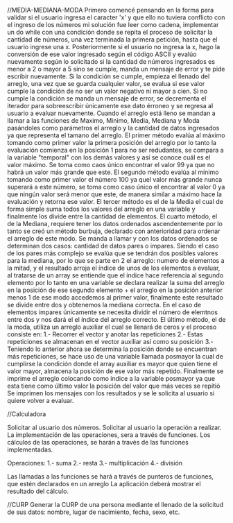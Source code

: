 //MEDIA-MEDIANA-MODA
Primero comencé pensando en la forma para validar si el usuario ingresa el caracter 'x' y que ello no tuviera conflicto con el ingreso de los números mi solución fue leer como cadena, implementar un do while con una condición donde se repita el proceso de solicitar la cantidad de números, una vez terminada la primera petición, hasta que el usuario ingrese una x. Posteriormente si el usuario no ingresa la x, hago la conversión de ese valor ingresado según el código ASCII y evalúo nuevamente según lo solicitado si la cantidad de números ingresados es menor a 2 o mayor a 5 sino se cumple, manda un mensaje de error y te pide escribir nuevamente. Si la condición se cumple, empieza el llenado del arreglo, una vez que se guarda cualquier valor, se evalua si ese valor cumple la condición de no ser un valor negativo ni mayor a cien. Si no cumple la condición se manda un mensaje de error, se decrementa el iterador para sobreescribir únicamente ese dato érroneo y se regresa al usuario a evaluar nuevamente.
Cuando el arreglo está lleno se mandan a llamar a las funciones de Maximo, Minimo, Media, Mediana y Moda pasándoles como parámetros el arreglo y la cantidad de datos ingresados ya que representa el tamano del arreglo.
El primer método evalúa al máximo tomando como primer valor la primera posición del arreglo por lo tanto la evaluación comienza en la posición 1 para no ser redudantes, se compara a la variable "temporal" con los demás valores y así se conoce cuál es el valor máximo. Se toma como caos único encontrar el valor 99 ya que no habrá un valor más grande que este.
El segundo método evalúa al mínimo tomando como primer valor el número 100 ya quel valor más grande nunca superará a este número, se toma como caso único el encontrar al valor 0 ya que ningún valor será menor que este, de manera similar a máximo hace la evaluación y retorna ese valor.
El tercer método es el de la Media el cual de forma simple suma todos los valores del arreglo en una variable y finalmente los divide entre la cantidad de elementos.
El cuarto método, el de la Mediana, requiere tener los datos ordenados ascendentemente por lo tanto se creó un método burbuja, declarado con anterioridad para ordenar el arreglo de este modo. Se manda a llamar y con los datos ordenados se determinan dos casos: cantidad de datos pares o impares. Siendo el caso de los pares más complejo se evalúa que se tendrán dos posibles valores para la mediana, por lo que se parte en 2 el arreglo: numero de elementos a la mitad, y el resultado arroja el índice de unos de los elementos a evaluar, al tratarse de un array se entiende que el índice hace referencia al segundo elemento por lo tanto en una variable se declara realizar la suma del arreglo en la posición de ese segundo elemento + el arreglo en la posición anterior menos 1 de ese modo accedemos al primer valor, finalmente este resultado se divide entre dos y obtenemos la mediana correcta. En el caso de elementos impares únicamente se necesita dividir el número de elemtnos entre dos y nos dará el el índice del arreglo correcto.
El último método, el de la moda, utiliza un arreglo auxiliar el cual se llenará de ceros y el proceso consiste en: 1.- Recorrer el vector y anotar las repeticiones 2.- Estas repeticiones se almacenan en el vector auxiliar así como su posición 3.- Teniendo lo anterior ahora se determina la posición donde se encuentran más repeticiones, se hace uso de una variable llamada posmayor la cual de cumplirse la condición donde el array auxiliar es mayor que quien tiene el valor mayor, almacena la posición de ese valor más repetido.
Finalmente se imprime el arreglo colocando como índice a la variable posmayor ya que esta tiene como último valor la posición del valor que más veces se repitió
Se imprimen los mensajes con los resultados y se le solicita al usuario si quiere volver a evaluar.

//Calculadora

Solicitar al usuario dos números.
Solicitar al usuario la operación a realizar.
La implementación de las operaciones, sera a través de funciones.
Los cálculos de las operaciones, se harán a través de las funciones implementadas.

Operaciones:
1.- suma
2.- resta
3.- multiplicación
4.- división

Las llamadas a las funciones se hará a través de punteros de funciones, que estén declarados en un arreglo
La aplicación deberá mostrar el resultado del cálculo.


//CURP
Generar la CURP de una persona mediante el llenado de la solicitud de sus datos: nombre, lugar de nacimiento, fecha, sexo, etc.
